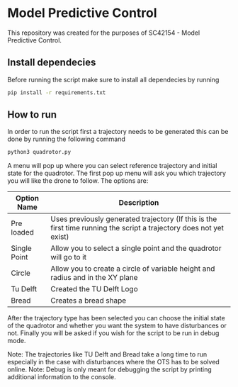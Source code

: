 # Model Predictive Control

This repository was created for the purposes of SC42154 - Model Predictive Control. 

## Install dependecies

Before running the script make sure to install all dependecies by running

```bash
pip install -r requirements.txt
```

## How to run

In order to run the script first a trajectory needs to be generated this can be done by running the following command
```bash
python3 quadrotor.py
```

A menu will pop up where you can select reference trajectory and initial state for the quadrotor. 
The first pop up menu will ask you which trajectory you will like the drone to follow. The options are:

| Option Name       | Description                                  |
|-------------------|----------------------------------------------|
|     Pre loaded   | Uses previously generated trajectory (If this is the first time running the script a trajectory does not yet exist)              |
| Single Point        | Allow you to select a single point and the quadrotor will go to it|
|Circle | Allow you to create a circle of variable height and radius and in the XY plane          |
| Tu Delft    | Created the TU Delft Logo    |
|Bread | Creates a bread shape|

After the trajectory type has been selected you can choose the initial state of the quadrotor and whether you want the system to have disturbances or not. Finally you will be asked if you wish for the script to be run in debug mode.

Note: The trajectories like TU Delft and Bread take a long time to run especially in the case with disturbances where the OTS has to be solved online. 
Note: Debug is only meant for debugging the script by printing additional information to the console.